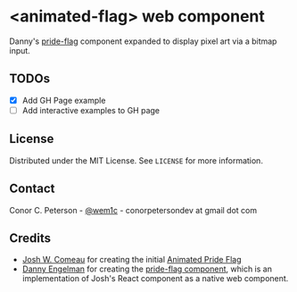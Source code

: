 <!-- Improved compatibility of back to top link: See: https://github.com/othneildrew/Best-README-Template/pull/73 -->

<a name="readme-top"></a>

<!--
*** Thanks for checking out the Best-README-Template. If you have a suggestion
*** that would make this better, please fork the repo and create a pull request
*** or simply open an issue with the tag "enhancement".
*** Don't forget to give the project a star!
*** Thanks again! Now go create something AMAZING! :D
-->

# &lt;animated-flag> web component

Danny's [pride-flag](https://dev.to/dannyengelman/web-component-19dl) component expanded to display pixel art via a bitmap input.

## TODOs

- [x] Add GH Page example
- [ ] Add interactive examples to GH page

<!-- LICENSE -->

## License

Distributed under the MIT License. See `LICENSE` for more information.

<!-- CONTACT -->

## Contact

Conor C. Peterson - [@wem1c](https://social.linux.pizza/@wemic) - conorpetersondev at gmail dot com

<!-- ACKNOWLEDGMENTS -->

## Credits

- [Josh W. Comeau](https://www.joshwcomeau.com/) for creating the initial [Animated Pride Flag](https://www.joshwcomeau.com/animation/pride-flags/)
- [Danny Engelman](https://dev.to/dannyengelman) for creating the [pride-flag component](https://dev.to/dannyengelman/web-component-19dl), which is an implementation of Josh's React component as a native web component.
